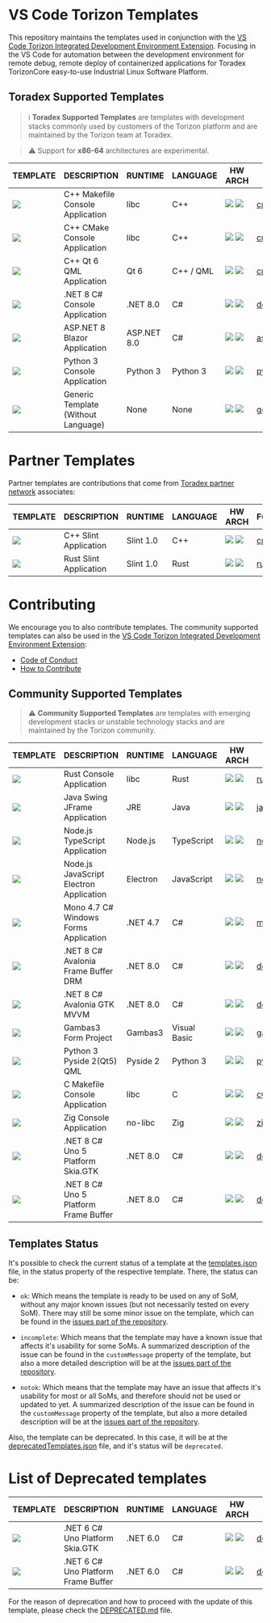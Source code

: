 # VS Code Torizon Templates

This repository maintains the templates used in conjunction with the [VS Code Torizon Integrated Development Environment Extension](https://developer.toradex.com/torizon/application-development/ide-extension/). Focusing in the VS Code for automation between the development environment for remote debug, remote deploy of containerized applications for Toradex TorizonCore easy-to-use Industrial Linux Software Platform.

## Toradex Supported Templates

> ℹ️ **Toradex Supported Templates** are templates with development stacks commonly used by customers of the Torizon platform and are maintained by the Torizon team at Toradex.

> ⚠️ Support for **x86-64** architectures are experimental.

| TEMPLATE | DESCRIPTION | RUNTIME | LANGUAGE | HW ARCH | FOLDER |
| -------- | ----------- | ------- | -------- | ------- | ------ |
| ![](https://raw.githubusercontent.com/toradex/vscode-torizon-templates-documentation/refs/heads/main/thumbnails/cppconsole.png?raw=true) | C++ Makefile Console Application | libc | C++ | ![](assets/img/arm32.png?raw=true&id=2) ![](assets/img/arm64.png?raw=true&id=2)  | [cppConsole](./cppConsole) |
| ![](https://raw.githubusercontent.com/toradex/vscode-torizon-templates-documentation/refs/heads/main/thumbnails/cmakeconsole.png?raw=true) | C++ CMake Console Application | libc | C++ | ![](assets/img/arm32.png?raw=true&id=2) ![](assets/img/arm64.png?raw=true&id=2) | [cmakeConsole](./cmakeConsole) |
| ![](https://raw.githubusercontent.com/toradex/vscode-torizon-templates-documentation/refs/heads/main/thumbnails/qt6qml.png?raw=true) | C++ Qt 6 QML Application | Qt 6 | C++ / QML | ![](assets/img/arm32.png?raw=true&id=2) ![](assets/img/arm64.png?raw=true&id=2)   | [cppQML](./cppQML) |
| ![](https://raw.githubusercontent.com/toradex/vscode-torizon-templates-documentation/refs/heads/main/thumbnails/dotnetconsole.png?raw=true) | .NET 8 C# Console Application | .NET 8.0 | C# | ![](assets/img/arm32.png?raw=true&id=2) ![](assets/img/arm64.png?raw=true&id=2)   | [dotnetConsole](./dotnetConsole) |
| ![](https://raw.githubusercontent.com/toradex/vscode-torizon-templates-documentation/refs/heads/main/thumbnails/aspnetblazor.png?raw=true) | ASP.NET 8 Blazor Application | ASP.NET 8.0 | C# | ![](assets/img/arm32.png?raw=true&id=2) ![](assets/img/arm64.png?raw=true&id=2)   | [aspnetBlazor](./aspnetBlazor) |
| ![](https://raw.githubusercontent.com/toradex/vscode-torizon-templates-documentation/refs/heads/main/thumbnails/python3console.png?raw=true) | Python 3 Console Application | Python 3 | Python 3 | ![](assets/img/arm32.png?raw=true&id=2) ![](assets/img/arm64.png?raw=true&id=2) | [python3Console](./python3Console) |
| ![](https://raw.githubusercontent.com/toradex/vscode-torizon-templates-documentation/refs/heads/main/thumbnails/genericTemplate.png?raw=true) | Generic Template (Without Language) | None | None | ![](assets/img/arm32.png?raw=true&id=2) ![](assets/img/arm64.png?raw=true&id=2)  | [genericTemplate](./genericTemplate) |

# Partner Templates

Partner templates are contributions that come from [Toradex partner network](https://www.toradex.com/support/partner-network) associates:

| TEMPLATE | DESCRIPTION | RUNTIME | LANGUAGE | HW ARCH | FOLDER |
| -------- | ----------- | ------- | -------- | ------- | ------ |
| ![](https://raw.githubusercontent.com/toradex/vscode-torizon-templates-documentation/refs/heads/main/thumbnails/slint-cpp.png?raw=true) | C++ Slint Application | Slint 1.0 | C++ | ![](assets/img/arm32.png?raw=true&id=2) ![](assets/img/arm64.png?raw=true&id=2) | [cppSlint](./cppSlint) |
| ![](https://raw.githubusercontent.com/toradex/vscode-torizon-templates-documentation/refs/heads/main/thumbnails/slint-rust.png?raw=true) | Rust Slint Application | Slint 1.0 | Rust | ![](assets/img/arm32.png?raw=true&id=2) ![](assets/img/arm64.png?raw=true&id=2) | [rustSlint](./rustSlint) |

# Contributing

We encourage you to also contribute templates. The community supported templates can also be used in the [VS Code Torizon Integrated Development Environment Extension](https://developer.toradex.com/torizon/application-development/ide-extension/):

* [Code of Conduct](./CODE_OF_CONDUCT.md)
* [How to Contribute](./CONTRIBUTING.md)

## Community Supported Templates

> ⚠️ **Community Supported Templates** are templates with emerging development stacks or unstable technology stacks and are maintained by the Torizon community.

| TEMPLATE | DESCRIPTION | RUNTIME | LANGUAGE | HW ARCH | FOLDER | CONTRIBUTOR |
| -------- | ----------- | ------- | -------- | ------- | ------ | ----------- |
| ![](https://raw.githubusercontent.com/toradex/vscode-torizon-templates-documentation/refs/heads/main/thumbnails/rust-console.png?raw=true) | Rust Console Application | libc | Rust | ![](assets/img/arm32.png?raw=true&id=2) ![](assets/img/arm64.png?raw=true&id=2) | [rustConsole](./rustConsole) | ![](https://avatars.githubusercontent.com/u/19845403?v=4&s=64) [@skkywalker](https://www.github.com/skkywalker) |
| ![](https://raw.githubusercontent.com/toradex/vscode-torizon-templates-documentation/refs/heads/main/thumbnails/jframe.png?raw=true) | Java Swing JFrame Application | JRE | Java | ![](assets/img/arm32.png?raw=true&id=2) ![](assets/img/arm64.png?raw=true&id=2) | [javaForms](./javaForms) | ![](https://avatars.githubusercontent.com/u/2633321?v=4&s=64) [@microhobby](https://www.github.com/microhobby) |
| ![](https://raw.githubusercontent.com/toradex/vscode-torizon-templates-documentation/refs/heads/main/thumbnails/nodejsts.png?raw=true) | Node.js TypeScript Application | Node.js | TypeScript | ![](assets/img/arm32.png?raw=true&id=2) ![](assets/img/arm64.png?raw=true&id=2) | [nodeJSTypeScript](./nodeJSTypeScript) | ![](https://avatars.githubusercontent.com/u/2633321?v=4&s=64) [@microhobby](https://www.github.com/microhobby) |
| ![](https://raw.githubusercontent.com/toradex/vscode-torizon-templates-documentation/refs/heads/main/thumbnails/electronjs.png?raw=true) | Node.js JavaScript Electron Application | Electron | JavaScript | ![](assets/img/arm32.png?raw=true&id=2) ![](assets/img/arm64.png?raw=true&id=2) | [nodeElectron](./nodeElectron) | ![](https://avatars.githubusercontent.com/u/2633321?v=4&s=64) [@microhobby](https://www.github.com/microhobby) |
| ![](https://raw.githubusercontent.com/toradex/vscode-torizon-templates-documentation/refs/heads/main/thumbnails/monowinforms.png?raw=true) | Mono 4.7 C# Windows Forms Application | .NET 4.7 | C# | ![](assets/img/arm32.png?raw=true&id=2) ![](assets/img/arm64.png?raw=true&id=2) | [monoCsharpForms](./monoCsharpForms) | ![](https://avatars.githubusercontent.com/u/2633321?v=4&s=64) [@microhobby](https://www.github.com/microhobby) |
| ![](https://raw.githubusercontent.com/toradex/vscode-torizon-templates-documentation/refs/heads/main/thumbnails/avaloniafbdrm.png?raw=true) | .NET 8 C# Avalonia Frame Buffer DRM | .NET 8.0 | C# | ![](assets/img/arm32.png?raw=true&id=2) ![](assets/img/arm64.png?raw=true&id=2) | [dotnetAvaloniaFrameBuffer](./dotnetAvaloniaFrameBuffer) | ![](https://avatars.githubusercontent.com/u/2633321?v=4&s=64) [@microhobby](https://www.github.com/microhobby) |
| ![](https://raw.githubusercontent.com/toradex/vscode-torizon-templates-documentation/refs/heads/main/thumbnails/avaloniagtk.png?raw=true) | .NET 8 C# Avalonia GTK MVVM | .NET 8.0 | C# | ![](assets/img/arm32.png?raw=true&id=2) ![](assets/img/arm64.png?raw=true&id=2) | [dotnetAvalonia](./dotnetAvalonia) | ![](https://avatars.githubusercontent.com/u/2633321?v=4&s=64) [@microhobby](https://www.github.com/microhobby) |
| ![](https://raw.githubusercontent.com/toradex/vscode-torizon-templates-documentation/refs/heads/main/thumbnails/gambasform.png?raw=true) | Gambas3 Form Project | Gambas3 | Visual Basic | ![](assets/img/arm32.png?raw=true&id=2) ![](assets/img/arm64.png?raw=true&id=2) | [gambasForms](./gambasForms) | ![](https://avatars.githubusercontent.com/u/2633321?v=4&s=64) [@microhobby](https://www.github.com/microhobby) |
| ![](https://raw.githubusercontent.com/toradex/vscode-torizon-templates-documentation/refs/heads/main/thumbnails/python3console.png?raw=true) | Python 3 Pyside 2(Qt5) QML | Pyside 2 | Python 3 | ![](assets/img/arm32.png?raw=true&id=2) ![](assets/img/arm64.png?raw=true&id=2) | [python3Pyside2QML](./python3Pyside2QML) | ![](https://github.com/toradex/vscode-torizon-templates-documentation/blob/main/thumbnails/none.png?raw=true) [@andreriesco](https://www.github.com/andreriesco) |
| ![](https://raw.githubusercontent.com/toradex/vscode-torizon-templates-documentation/refs/heads/main/thumbnails/cconsole.png?raw=true) | C Makefile Console Application | libc | C | ![](assets/img/arm32.png?raw=true&id=2) ![](assets/img/arm64.png?raw=true&id=2)  | [cConsole](./cConsole) | ![](https://avatars.githubusercontent.com/u/19562097?v=4&s=64) [@hiagofranco](https://www.github.com/hiagofranco) |
| ![](https://raw.githubusercontent.com/toradex/vscode-torizon-templates-documentation/refs/heads/main/thumbnails/zig-console.png?raw=true) | Zig Console Application | no-libc | Zig | ![](assets/img/arm32.png?raw=true&id=2) ![](assets/img/arm64.png?raw=true&id=2) | [zigConsole](./zigConsole) | ![](https://avatars.githubusercontent.com/u/6756180?v=4&s=64) [@kassane](https://www.github.com/kassane) |
| ![](https://raw.githubusercontent.com/toradex/vscode-torizon-templates-documentation/refs/heads/main/thumbnails/unogtk5.png?raw=true) | .NET 8 C# Uno 5 Platform Skia.GTK | .NET 8.0 | C# | ![](assets/img/arm32.png?raw=true&id=2) ![](assets/img/arm64.png?raw=true&id=2) | [dotnetUno5](./dotnetUno5) | ![](https://avatars.githubusercontent.com/u/2633321?v=4&s=64) [@microhobby](https://www.github.com/microhobby) |
| ![](https://raw.githubusercontent.com/toradex/vscode-torizon-templates-documentation/refs/heads/main/thumbnails/unofbdrm5.png?raw=true) | .NET 8 C# Uno 5 Platform Frame Buffer | .NET 8.0 | C# | ![](assets/img/arm32.png?raw=true&id=2) ![](assets/img/arm64.png?raw=true&id=2) | [dotnetUno5FrameBuffer](./dotnetUno5FrameBuffer) | ![](https://avatars.githubusercontent.com/u/2633321?v=4&s=64) [@microhobby](https://www.github.com/microhobby) |

## Templates Status

It's possible to check the current status of a template at the [templates.json](./templates.json) file, in the status property of the respective template.
There, the status can be:

- `ok`: Which means the template is ready to be used on any of SoM, without any major known issues (but not necessarily tested on every SoM). There may still be some minor issue on the template, which can be found in the [issues part of the repository](https://github.com/torizon/vscode-torizon-templates/issues).

- `incomplete`: Which means that the template may have a known issue that affects it's usability for some SoMs. A summarized description of the issue can be found in the `customMessage` property of the template, but also a more detailed description will be at the [issues part of the repository](https://github.com/torizon/vscode-torizon-templates/issues).

- `notok`:  Which means that the template may have an issue that affects it's usability for most or all SoMs, and therefore should not be used or updated to yet. A summarized description of the issue can be found in the `customMessage` property of the template, but also a more detailed description will be at the [issues part of the repository](https://github.com/torizon/vscode-torizon-templates/issues).

Also, the template can be deprecated. In this case, it will be at the [deprecatedTemplates.json](./deprecatedTemplates.json) file, and it's status will be `deprecated`.


# List of Deprecated templates

| TEMPLATE | DESCRIPTION | RUNTIME | LANGUAGE | HW ARCH | FOLDER | CONTRIBUTOR |
| -------- | ----------- | ------- | -------- | ------- | ------ | ----------- |
| ![](https://raw.githubusercontent.com/toradex/vscode-torizon-templates-documentation/refs/heads/main/thumbnails/unogtk.png?raw=true) | .NET 6 C# Uno Platform Skia.GTK | .NET 6.0 | C# | ![](assets/img/arm32.png?raw=true&id=2) ![](assets/img/arm64.png?raw=true&id=2)   | [dotnetUno](./dotnetUno) | ![](https://avatars.githubusercontent.com/u/2633321?v=4&s=64&s=64) [@microhobby](https://www.github.com/microhobby) |
| ![](https://raw.githubusercontent.com/toradex/vscode-torizon-templates-documentation/refs/heads/main/thumbnails/unofbdrm.png?raw=true) | .NET 6 C# Uno Platform Frame Buffer | .NET 6.0 | C# | ![](assets/img/arm32.png?raw=true&id=2) ![](assets/img/arm64.png?raw=true&id=2) | [dotnetUnoFrameBuffer](./dotnetUnoFrameBuffer) | ![](https://avatars.githubusercontent.com/u/2633321?v=4&s=64) [@microhobby](https://www.github.com/microhobby) |

For the reason of deprecation and how to proceed with the update of this template, please check the [DEPRECATED.md](./DEPRECATED.md) file.
